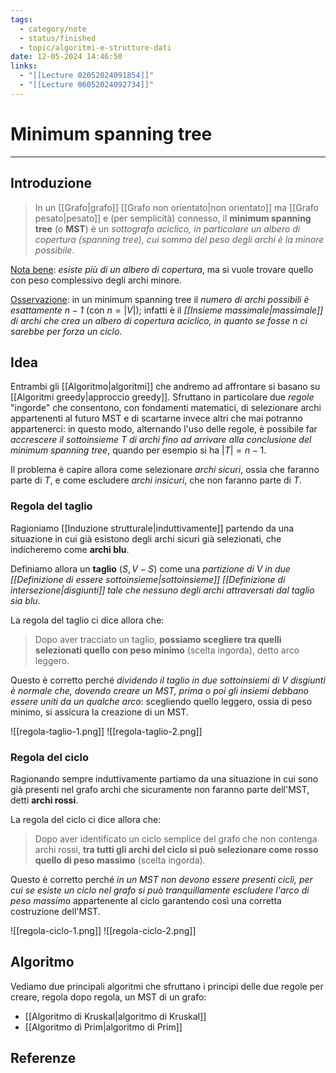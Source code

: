 ```yaml
---
tags:
  - category/note
  - status/finished
  - topic/algoritmi-e-strutture-dati
date: 12-05-2024 14:46:50
links:
  - "[[Lecture 02052024091854]]"
  - "[[Lecture 06052024092734]]"
---
```

# Minimum spanning tree
---
## Introduzione
> In un [[Grafo|grafo]] [[Grafo non orientato|non orientato]] ma [[Grafo pesato|pesato]] e (per semplicità) connesso, il **minimum spanning tree** (o **MST**) è un _sottografo aciclico, in particolare un albero di copertura (spanning tree), cui somma del peso degli archi è la minore possibile_.

<u>Nota bene</u>: _esiste più di un albero di copertura_, ma si vuole trovare quello con peso complessivo degli archi minore.

<u>Osservazione</u>: in un minimum spanning tree il _numero di archi possibili è esattamente $n-1$_ (con $n = |V|$); infatti è il _[[Insieme massimale|massimale]] di archi che crea un albero di copertura aciclico, in quanto se fosse $n$ ci sarebbe per forza un ciclo_.

## Idea
Entrambi gli [[Algoritmo|algoritmi]] che andremo ad affrontare si basano su [[Algoritmi greedy|approccio greedy]]. Sfruttano in particolare due _regole_ "ingorde" che consentono, con fondamenti matematici, di selezionare archi appartenenti al futuro MST e di scartarne invece altri che mai potranno appartenerci: in questo modo, alternando l'uso delle regole, è possibile far _accrescere il sottoinsieme $T$ di archi fino ad arrivare alla conclusione del minimum spanning tree_, quando per esempio si ha $|T| = n-1$.

Il problema è capire allora come selezionare _archi sicuri_, ossia che faranno parte di $T$, e come escludere _archi insicuri_, che non faranno parte di $T$.

### Regola del taglio
Ragioniamo [[Induzione strutturale|induttivamente]] partendo da una situazione in cui già esistono degli archi sicuri già selezionati, che indicheremo come **archi blu**.

Definiamo allora un **taglio** $(S, V-S)$ come una _partizione di $V$ in due [[Definizione di essere sottoinsieme|sottoinsieme]] [[Definizione di intersezione|disgiunti]] tale che nessuno degli archi attraversati dal taglio sia blu_.

La regola del taglio ci dice allora che:
> Dopo aver tracciato un taglio, **possiamo scegliere tra quelli selezionati quello con peso minimo** (scelta ingorda), detto arco leggero.

Questo è corretto perché _dividendo il taglio in due sottoinsiemi di $V$ disgiunti è normale che, dovendo creare un MST, prima o poi gli insiemi debbano essere uniti da un qualche arco_: scegliendo quello leggero, ossia di peso minimo, si assicura la creazione di un MST.

![[regola-taglio-1.png]]
![[regola-taglio-2.png]]

### Regola del ciclo
Ragionando sempre induttivamente partiamo da una situazione in cui sono già presenti nel grafo archi che sicuramente non faranno parte dell'MST, detti **archi rossi**.

La regola del ciclo ci dice allora che:
> Dopo aver identificato un ciclo semplice del grafo che non contenga archi rossi, **tra tutti gli archi del ciclo si può selezionare come rosso quello di peso massimo** (scelta ingorda).

Questo è corretto perché _in un MST non devono essere presenti cicli, per cui se esiste un ciclo nel grafo si può tranquillamente escludere l'arco di peso massimo_ appartenente al ciclo garantendo così una corretta costruzione dell'MST.

![[regola-ciclo-1.png]]
![[regola-ciclo-2.png]]

## Algoritmo
Vediamo due principali algoritmi che sfruttano i principi delle due regole per creare, regola dopo regola, un MST di un grafo:
- [[Algoritmo di Kruskal|algoritmo di Kruskal]]
- [[Algoritmo di Prim|algoritmo di Prim]]

## Referenze